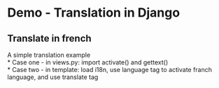 <!-- translation in Django -->
Demo - Translation in Django
============================

Translate in french
-------------------  
A simple translation example  
    * Case one - in views.py: import activate() and gettext()  
    * Case two - in template: load i18n, use language tag to activate franch language, and use translate tag  